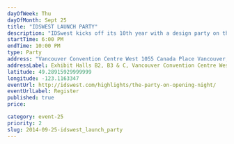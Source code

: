 ```yaml
---
dayOfWeek: Thu
dayOfMonth: Sept 25
title: "IDSWEST LAUNCH PARTY"
description: "IDSwest kicks off its 10th year with a design party on the exposition floor! Dress to impress and enjoy the sophisticated atmosphere while exploring the exhibits and features. Presented by Cosentino."
startTime: 6:00 PM
endTime: 10:00 PM
type: Party
address: "Vancouver Convention Centre West 1055 Canada Place Vancouver, BC"
addressLabel: Exhibit Halls B2, B3 & C, Vancouver Convention Centre West
latitude: 49.28915929999999
longitude: -123.1163347
eventUrl: http://idswest.com/highlights/the-party-on-opening-night/
eventUrlLabel: Register
published: true
price: 

category: event-25
priority: 2
slug: 2014-09-25-idswest_launch_party
---
```

